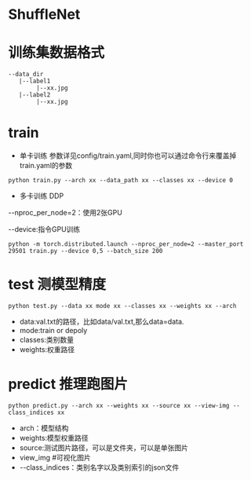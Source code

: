 # ShuffleNet


# 训练集数据格式

```
--data_dir
   |--label1
        |--xx.jpg
   |--label2
        |--xx.jpg
```

# train

- 单卡训练 参数详见config/train.yaml,同时你也可以通过命令行来覆盖掉train.yaml的参数

```
python train.py --arch xx --data_path xx --classes xx --device 0
```

- 多卡训练 DDP

--nproc_per_node=2：使用2张GPU

--device:指令GPU训练

```
python -m torch.distributed.launch --nproc_per_node=2 --master_port 29501 train.py --device 0,5 --batch_size 200
```

# test 测模型精度

```
python test.py --data xx mode xx --classes xx --weights xx --arch
```

- data:val.txt的路径，比如data/val.txt,那么data=data.
- mode:train or depoly
- classes:类别数量
- weights:权重路径


# predict 推理跑图片

```
python predict.py --arch xx --weights xx --source xx --view-img --class_indices xx
```

- arch：模型结构
- weights:模型权重路径
- source:测试图片路径，可以是文件夹，可以是单张图片
- view_img #可视化图片
- --class_indices：类别名字以及类别索引的json文件

